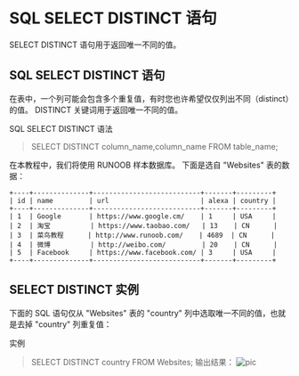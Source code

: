 # SQL SELECT DISTINCT 语句
SELECT DISTINCT 语句用于返回唯一不同的值。

## SQL SELECT DISTINCT 语句
在表中，一个列可能会包含多个重复值，有时您也许希望仅仅列出不同（distinct）的值。
DISTINCT 关键词用于返回唯一不同的值。

SQL SELECT DISTINCT 语法
> SELECT DISTINCT column_name,column_name FROM table_name;

在本教程中，我们将使用 RUNOOB 样本数据库。
下面是选自 "Websites" 表的数据：

```
+----+--------------+---------------------------+-------+---------+
| id | name         | url                       | alexa | country |
+----+--------------+---------------------------+-------+---------+
| 1  | Google       | https://www.google.cm/    | 1     | USA     |
| 2  | 淘宝          | https://www.taobao.com/   | 13    | CN      |
| 3  | 菜鸟教程      | http://www.runoob.com/    | 4689  | CN      |
| 4  | 微博          | http://weibo.com/         | 20    | CN      |
| 5  | Facebook     | https://www.facebook.com/ | 3     | USA     |
+----+--------------+---------------------------+-------+---------+
```
## SELECT DISTINCT 实例
下面的 SQL 语句仅从 "Websites" 表的 "country" 列中选取唯一不同的值，也就是去掉 "country" 列重复值：

实例
> SELECT DISTINCT country FROM Websites;
输出结果：
![pic](https://www.runoob.com/wp-content/uploads/2013/09/E3012A35-35DF-4BBB-8657-8A312C5AEAB6.jpg)
